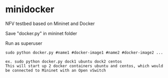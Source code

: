 # minidocker
NFV testbed based on Mininet and Docker

Save "docker.py" in mininet folder

Run as superuser

	sudo python docker.py #name1 #docker-image1 #name2 #docker-image2 ...

	ex. sudo python docker.py dock1 ubuntu dock2 centos
	This will start up 2 docker containers ubuntu and centos, which would be connected to Mininet with an Open vSwitch
